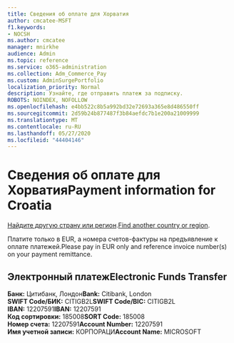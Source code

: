 ```yaml
---
title: Сведения об оплате для Хорватия
author: cmcatee-MSFT
f1.keywords:
- NOCSH
ms.author: cmcatee
manager: mnirkhe
audience: Admin
ms.topic: reference
ms.service: o365-administration
ms.collection: Adm_Commerce_Pay
ms.custom: AdminSurgePortfolio
localization_priority: Normal
description: Узнайте, где отправить платеж за подписку.
ROBOTS: NOINDEX, NOFOLLOW
ms.openlocfilehash: e4bb522c8b5a992bd32e72693a365e8d486550ff
ms.sourcegitcommit: 2d59b24b877487f3b84aefdc7b1e200a21009999
ms.translationtype: MT
ms.contentlocale: ru-RU
ms.lasthandoff: 05/27/2020
ms.locfileid: "44404146"
---
```

# <a name="payment-information-for-croatia"></a><span data-ttu-id="97e6f-103">Сведения об оплате для Хорватия</span><span class="sxs-lookup"><span data-stu-id="97e6f-103">Payment information for Croatia</span></span>

<span data-ttu-id="97e6f-104">[Найдите другую страну или регион](../billing-and-payments/pay-for-your-subscription.md).</span><span class="sxs-lookup"><span data-stu-id="97e6f-104">[Find another country or region](../billing-and-payments/pay-for-your-subscription.md).</span></span>

<span data-ttu-id="97e6f-105">Платите только в EUR, а номера счетов-фактуры на предъявление к оплате платежей.</span><span class="sxs-lookup"><span data-stu-id="97e6f-105">Please pay in EUR only and reference invoice number(s) on your payment remittance.</span></span>

## <a name="electronic-funds-transfer"></a><span data-ttu-id="97e6f-106">Электронный платеж</span><span class="sxs-lookup"><span data-stu-id="97e6f-106">Electronic Funds Transfer</span></span>

<span data-ttu-id="97e6f-107">**Банк:** Цитибанк, Лондон</span><span class="sxs-lookup"><span data-stu-id="97e6f-107">**Bank:** Citibank, London</span></span>  
<span data-ttu-id="97e6f-108">**SWIFT Code/БИК:** CITIGB2L</span><span class="sxs-lookup"><span data-stu-id="97e6f-108">**SWIFT Code/BIC:** CITIGB2L</span></span>  
<span data-ttu-id="97e6f-109">**IBAN:** 12207591</span><span class="sxs-lookup"><span data-stu-id="97e6f-109">**IBAN:** 12207591</span></span>  
<span data-ttu-id="97e6f-110">**Код сортировки:** 185008</span><span class="sxs-lookup"><span data-stu-id="97e6f-110">**SORT Code:** 185008</span></span>  
<span data-ttu-id="97e6f-111">**Номер счета:** 12207591</span><span class="sxs-lookup"><span data-stu-id="97e6f-111">**Account Number:** 12207591</span></span>  
<span data-ttu-id="97e6f-112">**Имя учетной записи:** КОРПОРАЦИ</span><span class="sxs-lookup"><span data-stu-id="97e6f-112">**Account Name:** MICROSOFT</span></span>  